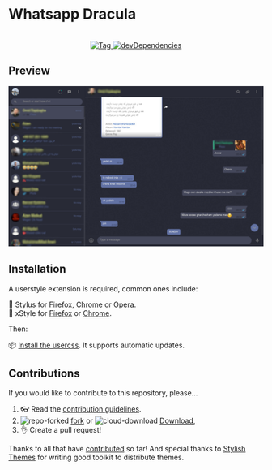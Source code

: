 # Whatsapp Dracula
<p align="center">
  <br>
  <a href="https://github.com/0xc0d3d00d/whatsapp-dracula/tags">
    <img src="https://img.shields.io/github/tag/0xc0d3d00d/whatsapp-dracula.svg?label=tag" alt="Tag">
  </a>
  <a href="https://david-dm.org/0xc0d3d00d/whatsapp-dracula?type=dev">
    <img src="https://img.shields.io/david/dev/0xc0d3d00d/whatsapp-dracula.svg?label=%20devDependencies%20" alt="devDependencies">
  </a>
</p>

## Preview
![Quora Dark preview](images/after.png)

## Installation
A userstyle extension is required, common ones include:

🎨 Stylus for [Firefox](https://addons.mozilla.org/en-US/firefox/addon/styl-us/), [Chrome](https://chrome.google.com/webstore/detail/stylus/clngdbkpkpeebahjckkjfobafhncgmne) or [Opera](https://addons.opera.com/en-gb/extensions/details/stylus/).<br>
🎨 xStyle for [Firefox](https://addons.mozilla.org/firefox/addon/xstyle/) or [Chrome](https://chrome.google.com/webstore/detail/xstyle/hncgkmhphmncjohllpoleelnibpmccpj).

Then:

📦 [Install the usercss](https://github.com/0xc0d3d00d/whatsapp-dracula/raw/master/quora-dark.user.css). It supports automatic updates.<br>

## Contributions

If you would like to contribute to this repository, please...

1. 👓 Read the [contribution guidelines](CONTRIBUTING.md).
2. ![repo-forked](https://user-images.githubusercontent.com/136959/42383736-c4cb0db8-80fd-11e8-91ca-12bae108bccc.png) [fork](https://github.com/0xc0d3d00d/whatsapp-dracula/fork) or ![cloud-download](https://user-images.githubusercontent.com/136959/42401932-9ee9cae0-813d-11e8-8691-16e29a85d3b9.png)
[Download](https://github.com/0xc0d3d00d/whatsapp-dracula/archive/master.zip),
3. 👌 Create a pull request!

Thanks to all that have [contributed](AUTHORS) so far!
And special thanks to [Stylish Themes](https://github.com/StylishThemes) for writing good toolkit to distribute themes.
